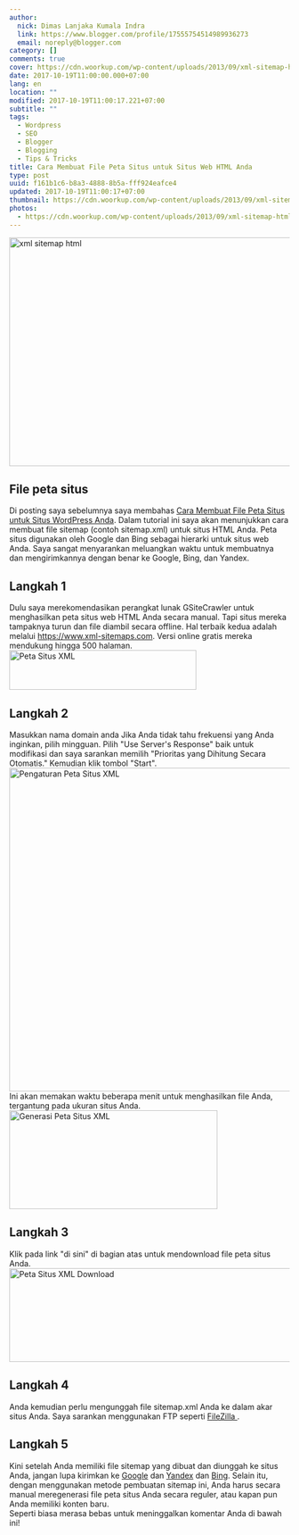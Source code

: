 ```yaml
---
author:
  nick: Dimas Lanjaka Kumala Indra
  link: https://www.blogger.com/profile/17555754514989936273
  email: noreply@blogger.com
category: []
comments: true
cover: https://cdn.woorkup.com/wp-content/uploads/2013/09/xml-sitemap-html.jpg
date: 2017-10-19T11:00:00.000+07:00
lang: en
location: ""
modified: 2017-10-19T11:00:17.221+07:00
subtitle: ""
tags:
  - Wordpress
  - SEO
  - Blogger
  - Blogging
  - Tips & Tricks
title: Cara Membuat File Peta Situs untuk Situs Web HTML Anda
type: post
uuid: f161b1c6-b8a3-4888-8b5a-fff924eafce4
updated: 2017-10-19T11:00:17+07:00
thumbnail: https://cdn.woorkup.com/wp-content/uploads/2013/09/xml-sitemap-html.jpg
photos:
  - https://cdn.woorkup.com/wp-content/uploads/2013/09/xml-sitemap-html.jpg
---
```


<div><img alt="xml sitemap html" height="410" src="https://cdn.woorkup.com/wp-content/uploads/2013/09/xml-sitemap-html.jpg" width="819"></div><div><h2>        File peta situs     </h2>Di posting saya sebelumnya saya membahas         <a href="https://webmanajemen.com/search/?q=Cara%20Membuat%20File%20Peta%20Situs%20untuk%20Situs%20WordPress%20Anda" title="Cara Membuat File Peta Situs untuk Situs WordPress Anda">            Cara Membuat File Peta Situs untuk Situs WordPress Anda</a>. Dalam&nbsp;tutorial ini saya akan menunjukkan cara membuat file sitemap         (contoh sitemap.xml) untuk situs HTML Anda. Peta situs digunakan oleh         Google dan Bing sebagai hierarki untuk situs web Anda. Saya sangat         menyarankan meluangkan waktu untuk membuatnya dan mengirimkannya dengan         benar ke Google, Bing, dan Yandex.     <br><h2>        Langkah 1     </h2>Dulu saya merekomendasikan perangkat lunak GSiteCrawler untuk         menghasilkan peta situs web HTML Anda secara manual. Tapi situs mereka         tampaknya turun dan file diambil secara offline. Hal terbaik kedua         adalah melalui         <a href="https://www.xml-sitemaps.com/" rel="noopener noreferer nofollow" target="_blank">https://www.xml-sitemaps.com</a>.&nbsp;Versi online gratis mereka mendukung hingga 500 halaman.     <br><img alt="Peta Situs XML" height="71" src="https://cdn.woorkup.com/wp-content/uploads/2013/09/xml-sitemaps.png" width="336">    <br><h2>        Langkah 2     </h2>Masukkan nama domain anda Jika Anda tidak tahu frekuensi yang Anda         inginkan, pilih mingguan. Pilih "Use Server's Response" baik untuk         modifikasi dan saya sarankan memilih "Prioritas yang Dihitung Secara         Otomatis." Kemudian klik tombol "Start".     <br><img alt="Pengaturan Peta Situs XML" height="580" src="https://cdn.woorkup.com/wp-content/uploads/2013/09/xml-sitemaps-settings.png" width="634">    <br>Ini akan memakan waktu beberapa menit untuk menghasilkan file Anda,         tergantung pada ukuran situs Anda.     <br><img alt="Generasi Peta Situs XML" height="177" src="https://cdn.woorkup.com/wp-content/uploads/2013/09/xml-sitemaps-generation.png" width="374">    <br><h2>        Langkah 3     </h2>Klik pada link "di sini" di bagian atas untuk mendownload file peta         situs Anda.     <br><img alt="Peta Situs XML Download" height="168" src="https://cdn.woorkup.com/wp-content/uploads/2013/09/xml-sitemaps-download.png" width="599">    <br><h2>        Langkah 4     </h2>Anda kemudian perlu mengunggah file sitemap.xml Anda ke dalam akar         situs Anda. Saya sarankan menggunakan FTP seperti         <a href="https://translate.googleusercontent.com/translate_c?depth=2&amp;nv=1&amp;rurl=translate.google.com&amp;sl=en&amp;sp=nmt4&amp;tl=id&amp;u=https://filezilla-project.org/&amp;usg=ALkJrhheSVoAwYvdSZetlBVquzpS2eomdQ" target="_blank" title="Filezilla" rel="noopener noreferer nofollow">            FileZilla         </a>        .     <br><h2>        Langkah 5     </h2>Kini setelah Anda memiliki file sitemap yang dibuat dan diunggah ke         situs Anda, jangan lupa kirimkan ke         <a href="https://webmanajemen.com/search/?q=Cara%20Menggunakan%20Google%20Search%20Console">            Google</a>&nbsp;dan&nbsp;<a href="https://webmanajemen.com/search/?q=Cara%20Menggunakan%20Yandex%20Webmaster%20Tools">Yandex</a>&nbsp;dan <a href="https://webmanajemen.com/search/?q=Cara%20Menggunakan%20Bing%20Webmaster%20Tools">Bing</a>. Selain itu, dengan menggunakan metode pembuatan sitemap ini, Anda         harus secara manual meregenerasi file peta situs Anda secara reguler,         atau kapan pun Anda memiliki konten baru.     <br>Seperti biasa merasa bebas untuk meninggalkan komentar Anda di bawah         ini!     </div>
